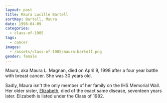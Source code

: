 ```yaml
---
layout: post
title: Maura Lucille Bartell
sortKey: Bartell, Maura
date: 1998-04-09
categories:
  - class-of-1985
tags:
  - cancer
images:
  - /assets/class-of-1985/maura-bartell.png
gender: female
---
```


Maura, aka Maura L. Magnan, died on April 9, 1998 after a four year battle with breast cancer. She was 30 years old.

Sadly, Maura isn't the only member of her family on the IHS Memorial Wall. Her older sister, [Elizabeth](https://ihsmemorial.org/class-of-1982/elizabeth-anne-bartell/), died of the exact same disease, seventeen years later. Elizabeth is listed under the Class of 1982.
